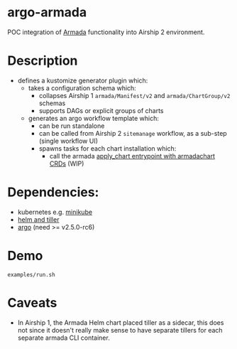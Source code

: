 # argo-armada

POC integration of [Armada](https://opendev.org/airship/armada) functionality into Airship 2 environment.

# Description

* defines a kustomize generator plugin which:
  * takes a configuration schema which:
    * collapses Airship 1 `armada/Manifest/v2` and `armada/ChartGroup/v2` schemas
    * supports DAGs or explicit groups of charts
  * generates an argo workflow template which:
    * can be run standalone
    * can be called from Airship 2 `sitemanage` workflow, as a sub-step (single workflow UI)
    * spawns tasks for each chart installation which:
      * call the armada [apply_chart entrypoint with armadachart CRDs](https://review.opendev.org/#/q/topic:chart_entrypoint+(status:open+OR+status:merged)) (WIP)

# Dependencies:

* kubernetes e.g. [minikube](https://kubernetes.io/docs/tasks/tools/install-minikube/)
* [helm and tiller](https://v2.helm.sh/docs/using_helm/#quickstart)
* [argo](https://argoproj.github.io/docs/argo/demo.html) (need >= v2.5.0-rc6)

# Demo

`examples/run.sh`

# Caveats

* In Airship 1, the Armada Helm chart placed tiller as a sidecar, this does not
  since it doesn't really make sense to have separate tillers for each separate
  armada CLI container.
